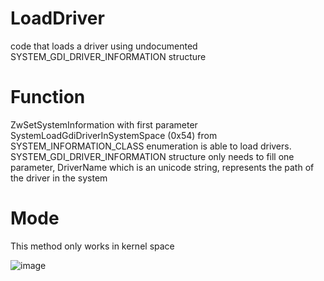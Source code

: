 # LoadDriver
code that loads a driver using undocumented SYSTEM_GDI_DRIVER_INFORMATION structure 

# Function

ZwSetSystemInformation with first parameter SystemLoadGdiDriverInSystemSpace (0x54) from SYSTEM_INFORMATION_CLASS enumeration
is able to load drivers. SYSTEM_GDI_DRIVER_INFORMATION structure only needs to fill one parameter, DriverName which is an unicode string, represents the path of the driver in the system

# Mode

This method only works in kernel space


![image](https://raw.githubusercontent.com/alex9191/LoadDriver/master/Capture.PNG)
